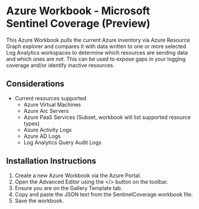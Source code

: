 # Azure Workbook - Microsoft Sentinel Coverage (Preview)
This Azure Workbook pulls the current Azure inventory via Azure Resource Graph explorer and compares it with data written to one or more selected Log Analytics workspaces to determine which resources are sending data and which ones are not. This can be used to expose gaps in your logging coverage and/or identify inactive resources.

## Considerations
- Current resources supported
  - Azure Virtual Machines
  - Azure Arc Servers
  - Azure PaaS Services (Subset, workbook will list supported resource types)
  - Azure Activity Logs
  - Azure AD Logs
  - Log Analytics Query Audit Logs

## Installation Instructions
1. Create a new Azure Workbook via the Azure Portal.
2. Open the Advanced Editor using the </> button on the toolbar.
3. Ensure you are on the Gallery Template tab.
4. Copy and paste the JSON text from the SentinelCoverage.workbook file.
5. Save the workbook.
